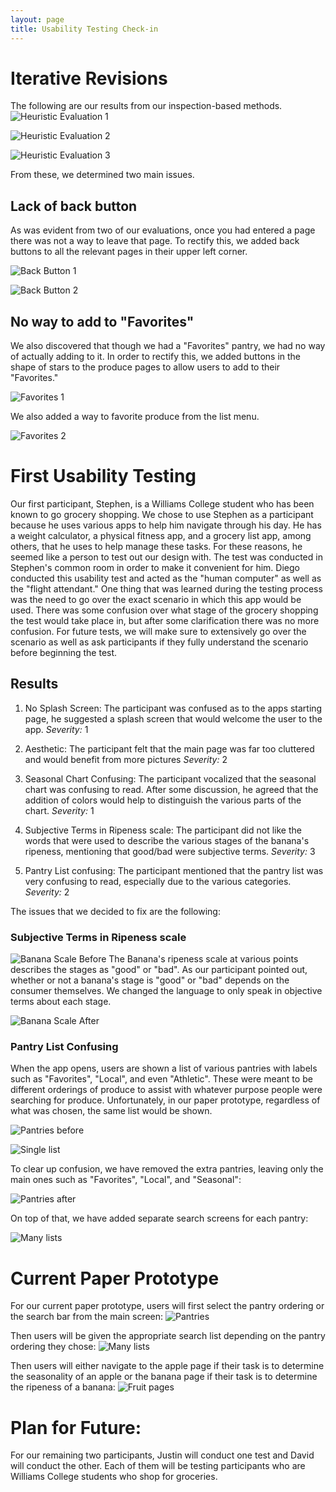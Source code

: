 ```yaml
---
layout: page
title: Usability Testing Check-in
---
```


# Iterative Revisions
The following are our results from our inspection-based methods.
![Heuristic Evaluation 1](/sousshopper/img/HeuristicEvals/HeuristicEval1.jpg)

![Heuristic Evaluation 2](/sousshopper/img/HeuristicEvals/HeuristicEval2.jpg)

![Heuristic Evaluation 3](/sousshopper/img/HeuristicEvals/HeuristicEval3.jpg)

From these, we determined two main issues.
## Lack of back button
As was evident from two of our evaluations, once you had entered a page there was not a way to leave that page. To rectify this, we added back buttons to all the relevant pages in their upper left corner.

![Back Button 1](/sousshopper/img/BackButton1.jpg)

![Back Button 2](/sousshopper/img/BackButton2.jpg)

## No way to add to "Favorites"
We also discovered that though we had a "Favorites" pantry, we had no way of actually adding to it. In order to rectify this, we added buttons in the shape of stars to the produce pages to allow users to add to their "Favorites."

![Favorites 1](/sousshopper/img/Favorites1.jpg)

We also added a way to favorite produce from the list menu.

![Favorites 2](/sousshopper/img/Favorites2.jpg)


# First Usability Testing
Our first participant, Stephen, is a Williams College student who has been known to go grocery shopping. We chose to use Stephen as a participant because he uses various apps to help him navigate through his day. He has a weight calculator, a physical fitness app, and a grocery list app, among others, that he uses to help manage these tasks. For these reasons, he seemed like a person to test out our design with. The test was conducted in Stephen's common room in order to make it convenient for him. Diego conducted this usability test and acted as the "human computer" as well as the "flight attendant." One thing that was learned during the testing process was the need to go over the exact scenario in which this app would be used. There was some confusion over what stage of the grocery shopping the test would take place in, but after some clarification there was no more confusion. For future tests, we will make sure to extensively go over the scenario as well as ask participants if they fully understand the scenario before beginning the test.

## Results

1. No Splash Screen: The participant was confused as to the apps starting page, he suggested a splash screen that would welcome the user to the app. *Severity:* 1

2. Aesthetic: The participant felt that the main page was far too cluttered and would benefit from more pictures *Severity:* 2

3. Seasonal Chart Confusing: The participant vocalized that the seasonal chart was confusing to read. After some discussion, he agreed that the addition of colors would help to distinguish the various parts of the chart. *Severity:* 1

4. Subjective Terms in Ripeness scale: The participant did not like the words that were used to describe the various stages of the banana's ripeness, mentioning that good/bad were subjective terms. *Severity:* 3

5. Pantry List confusing: The participant mentioned that the pantry list was very confusing to read, especially due to the various categories. *Severity:* 2


The issues that we decided to fix are the following:
### Subjective Terms in Ripeness scale

![Banana Scale Before](/sousshopper/img/BananaScaleB4.jpg)
The Banana's ripeness scale at various points describes the stages as "good" or "bad". As our participant pointed out, whether or not a banana's stage is "good" or "bad" depends on the consumer themselves. We changed the language to only speak in objective terms about each stage.

![Banana Scale After](/sousshopper/img/BananaScaleAfter.jpg)

### Pantry List Confusing
When the app opens, users are shown a list of various pantries with labels such as "Favorites", "Local", and even "Athletic". These were meant to be different orderings of produce to assist with whatever purpose people were searching for produce. Unfortunately, in our paper prototype, regardless of what was chosen, the same list would be shown.

![Pantries before](/sousshopper/img/PantriesB4.jpg)

![Single list](/sousshopper/img/SingleProduceList.jpg)

To clear up confusion, we have removed the extra pantries, leaving only the main ones such as "Favorites", "Local", and "Seasonal":

![Pantries after](/sousshopper/img/PantriesAfter.jpg)

On top of that, we have added separate search screens for each pantry:

![Many lists](/sousshopper/img/manyproducelists.jpg)


# Current Paper Prototype
For our current paper prototype, users will first select the pantry ordering or the search bar from the main screen:
![Pantries](/sousshopper/img/PantriesFirstPage.jpg)

Then users will be given the appropriate search list depending on the pantry ordering they chose:
![Many lists](/sousshopper/img/manyproducelists.jpg)

Then users will either navigate to the apple page if their task is to determine the seasonality of an apple or the banana page if their task is to determine the ripeness of a banana:
![Fruit pages](/sousshopper/img/Favorites1.jpg)

# Plan for Future:
For our remaining two participants, Justin will conduct one test and David will conduct the other. Each of them will be testing participants who are Williams College students who shop for groceries.
